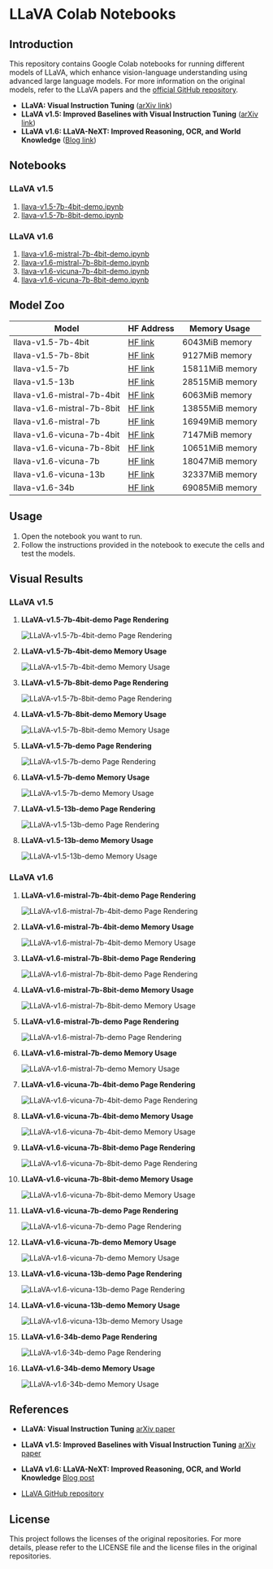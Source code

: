 # LLaVA Colab Notebooks

## Introduction

This repository contains Google Colab notebooks for running different models of LLaVA, which enhance vision-language understanding using advanced large language models. For more information on the original models, refer to the LLaVA papers and the [official GitHub repository](https://github.com/haotian-liu/LLaVA).

- **LLaVA: Visual Instruction Tuning** ([arXiv link](https://arxiv.org/abs/2304.08485))
- **LLaVA v1.5: Improved Baselines with Visual Instruction Tuning** ([arXiv link](https://arxiv.org/abs/2310.03744))
- **LLaVA v1.6: LLaVA-NeXT: Improved Reasoning, OCR, and World Knowledge** ([Blog link](https://llava-vl.github.io/blog/2024-01-30-llava-next/))

## Notebooks

### LLaVA v1.5
1. [llava-v1.5-7b-4bit-demo.ipynb](LLaVA-1.5-colab/llava-v1.5-7b-4bit-demo.ipynb)
2. [llava-v1.5-7b-8bit-demo.ipynb](LLaVA-1.5-colab/llava-v1.5-7b-8bit-demo.ipynb)

### LLaVA v1.6
1. [llava-v1.6-mistral-7b-4bit-demo.ipynb](LLaVA-1.6-colab/llava-v1.6-mistral-7b-4bit-demo.ipynb)
2. [llava-v1.6-mistral-7b-8bit-demo.ipynb](LLaVA-1.6-colab/llava-v1.6-mistral-7b-8bit-demo.ipynb)
3. [llava-v1.6-vicuna-7b-4bit-demo.ipynb](LLaVA-1.6-colab/llava-v1.6-vicuna-7b-4bit-demo.ipynb)
4. [llava-v1.6-vicuna-7b-8bit-demo.ipynb](LLaVA-1.6-colab/llava-v1.6-vicuna-7b-8bit-demo.ipynb)


## Model Zoo

| Model                        | HF Address                                                                                      | Memory Usage    |
|------------------------------|-------------------------------------------------------------------------------------------------|-----------------|
| llava-v1.5-7b-4bit           | [HF link](https://huggingface.co/liuhaotian/llava-v1.5-7b)                                      | 6043MiB  memory |
| llava-v1.5-7b-8bit           | [HF link](https://huggingface.co/liuhaotian/llava-v1.5-7b)                                      | 9127MiB  memory |
| llava-v1.5-7b                | [HF link](https://huggingface.co/liuhaotian/llava-v1.5-7b)                                      | 15811MiB memory |
| llava-v1.5-13b               | [HF link](https://huggingface.co/liuhaotian/llava-v1.5-13b)                                     | 28515MiB memory |
| llava-v1.6-mistral-7b-4bit   | [HF link](https://huggingface.co/liuhaotian/llava-v1.6-mistral-7b)                              | 6063MiB  memory |
| llava-v1.6-mistral-7b-8bit   | [HF link](https://huggingface.co/liuhaotian/llava-v1.6-mistral-7b)                              | 13855MiB memory |
| llava-v1.6-mistral-7b        | [HF link](https://huggingface.co/liuhaotian/llava-v1.6-mistral-7b)                              | 16949MiB memory |
| llava-v1.6-vicuna-7b-4bit    | [HF link](https://huggingface.co/liuhaotian/llava-v1.6-vicuna-7b)                               | 7147MiB  memory |
| llava-v1.6-vicuna-7b-8bit    | [HF link](https://huggingface.co/liuhaotian/llava-v1.6-vicuna-7b)                               | 10651MiB memory |
| llava-v1.6-vicuna-7b         | [HF link](https://huggingface.co/liuhaotian/llava-v1.6-vicuna-7b)                               | 18047MiB memory |
| llava-v1.6-vicuna-13b        | [HF link](https://huggingface.co/liuhaotian/llava-v1.6-vicuna-13b)                              | 32337MiB memory |
| llava-v1.6-34b               | [HF link](https://huggingface.co/liuhaotian/llava-v1.6-34b)                                     | 69085MiB memory |


## Usage

1. Open the notebook you want to run.
2. Follow the instructions provided in the notebook to execute the cells and test the models.

## Visual Results

### LLaVA v1.5

1. **LLaVA-v1.5-7b-4bit-demo Page Rendering**

    ![LLaVA-v1.5-7b-4bit-demo Page Rendering](image/llava-v1.5-7b-4bit-demo.jpg)

2. **LLaVA-v1.5-7b-4bit-demo Memory Usage**

    ![LLaVA-v1.5-7b-4bit-demo Memory Usage](image/llava-v1.5-7b-4bit-demo-Memory.jpg)

3. **LLaVA-v1.5-7b-8bit-demo Page Rendering**

    ![LLaVA-v1.5-7b-8bit-demo Page Rendering](image/llava-v1.5-7b-8bit-demo.jpg)

4. **LLaVA-v1.5-7b-8bit-demo Memory Usage**

    ![LLaVA-v1.5-7b-8bit-demo Memory Usage](image/llava-v1.5-7b-8bit-demo-Memory.jpg)

5. **LLaVA-v1.5-7b-demo Page Rendering**

    ![LLaVA-v1.5-7b-demo Page Rendering](image/llava-v1.5-7b-demo.jpg)

6. **LLaVA-v1.5-7b-demo Memory Usage**

    ![LLaVA-v1.5-7b-demo Memory Usage](image/llava-v1.5-7b-demo-Memory.jpg)

7. **LLaVA-v1.5-13b-demo Page Rendering**

    ![LLaVA-v1.5-13b-demo Page Rendering](image/llava-v1.5-13b-demo.jpg)

8. **LLaVA-v1.5-13b-demo Memory Usage**

    ![LLaVA-v1.5-13b-demo Memory Usage](image/llava-v1.5-13b-demo-Memory.jpg)

### LLaVA v1.6

1. **LLaVA-v1.6-mistral-7b-4bit-demo Page Rendering**

    ![LLaVA-v1.6-mistral-7b-4bit-demo Page Rendering](image/llava-v1.6-mistral-7b-4bit-demo.jpg)

2. **LLaVA-v1.6-mistral-7b-4bit-demo Memory Usage**

    ![LLaVA-v1.6-mistral-7b-4bit-demo Memory Usage](image/llava-v1.6-mistral-7b-4bit-demo-Memory.jpg)

3. **LLaVA-v1.6-mistral-7b-8bit-demo Page Rendering**

    ![LLaVA-v1.6-mistral-7b-8bit-demo Page Rendering](image/llava-v1.6-mistral-7b-8bit-demo.jpg)

4. **LLaVA-v1.6-mistral-7b-8bit-demo Memory Usage**

    ![LLaVA-v1.6-mistral-7b-8bit-demo Memory Usage](image/llava-v1.6-mistral-7b-8bit-demo-Memory.jpg)

5. **LLaVA-v1.6-mistral-7b-demo Page Rendering**

    ![LLaVA-v1.6-mistral-7b-demo Page Rendering](image/llava-v1.6-mistral-7b-demo.jpg)

6. **LLaVA-v1.6-mistral-7b-demo Memory Usage**

    ![LLaVA-v1.6-mistral-7b-demo Memory Usage](image/llava-v1.6-mistral-7b-demo-Memory.jpg)

7. **LLaVA-v1.6-vicuna-7b-4bit-demo Page Rendering**

    ![LLaVA-v1.6-vicuna-7b-4bit-demo Page Rendering](image/llava-v1.6-vicuna-7b-4bit-demo.jpg)
8. **LLaVA-v1.6-vicuna-7b-4bit-demo Memory Usage**

    ![LLaVA-v1.6-vicuna-7b-4bit-demo Memory Usage](image/llava-v1.6-vicuna-7b-4bit-demo-Memory.jpg)
9. **LLaVA-v1.6-vicuna-7b-8bit-demo Page Rendering**

    ![LLaVA-v1.6-vicuna-7b-8bit-demo Page Rendering](image/llava-v1.6-vicuna-7b-8bit-demo.jpg)

10. **LLaVA-v1.6-vicuna-7b-8bit-demo Memory Usage**

    ![LLaVA-v1.6-vicuna-7b-8bit-demo Memory Usage](image/llava-v1.6-vicuna-7b-8bit-demo-Memory.jpg)

11. **LLaVA-v1.6-vicuna-7b-demo Page Rendering**

    ![LLaVA-v1.6-vicuna-7b-demo Page Rendering](image/llava-v1.6-vicuna-7b-demo.jpg)

12. **LLaVA-v1.6-vicuna-7b-demo Memory Usage**

    ![LLaVA-v1.6-vicuna-7b-demo Memory Usage](image/llava-v1.6-vicuna-7b-demo-Memory.jpg)
13. **LLaVA-v1.6-vicuna-13b-demo Page Rendering**

    ![LLaVA-v1.6-vicuna-13b-demo Page Rendering](image/llava-v1.6-vicuna-13b-demo.jpg)

14. **LLaVA-v1.6-vicuna-13b-demo Memory Usage**

    ![LLaVA-v1.6-vicuna-13b-demo Memory Usage](image/llava-v1.6-vicuna-13b-demo-Memory.jpg)

15. **LLaVA-v1.6-34b-demo Page Rendering**

    ![LLaVA-v1.6-34b-demo Page Rendering](image/llava-v1.6-34b-demo.jpg)

16. **LLaVA-v1.6-34b-demo Memory Usage**

    ![LLaVA-v1.6-34b-demo Memory Usage](image/llava-v1.6-34b-demo-Memory.jpg)

## References

- **LLaVA: Visual Instruction Tuning** [arXiv paper](https://arxiv.org/abs/2304.08485)

- **LLaVA v1.5: Improved Baselines with Visual Instruction Tuning** [arXiv paper](https://arxiv.org/abs/2310.03744)

- **LLaVA v1.6: LLaVA-NeXT: Improved Reasoning, OCR, and World Knowledge** [Blog post](https://llava-vl.github.io/blog/2024-01-30-llava-next/)

- [LLaVA GitHub repository](https://github.com/haotian-liu/LLaVA)

## License

This project follows the licenses of the original repositories. For more details, please refer to the LICENSE file and the license files in the original repositories.
